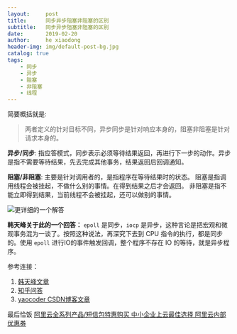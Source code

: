 ```yaml
---
layout:     post
title:      同步异步阻塞非阻塞的区别
subtitle:   同步异步阻塞非阻塞的区别
date:       2019-02-20
author:     he xiaodong
header-img: img/default-post-bg.jpg
catalog: true
tags:
    - 同步
    - 异步
    - 阻塞
    - 非阻塞
    - 线程
---
```


简要概括就是:
> 两者定义的针对目标不同，异步同步是针对响应本身的，阻塞非阻塞是针对请求本身的。

**异步/同步**: 指应答模式，同步表示必须等待结果返回，再进行下一步的动作。异步是指不需要等待结果，先去完成其他事务，结果返回后回调通知。

**阻塞/非阻塞**: 主要是针对调用者的，是指程序在等待结果时的状态。
阻塞是指调用线程会被挂起，不做什么别的事情。在得到结果之后才会返回。
非阻塞是指不能立即得到结果，当前线程不会被挂起，还可以做别的事情。

![更详细的一个解答](https://alpha2016.github.io/img/2019-02-20-io.jpg "版权归知乎作者所有")

**韩天峰关于此的一个回答：** `epoll` 是同步，`iocp` 是异步，这种言论是把宏观和微观事务混为一谈了。按照这种说法，再深究下去到 CPU 指令的执行，都是同步的。使用 `epoll` 进行IO的事件触发回调，整个程序不存在 IO 的等待，就是异步程序。

参考连接：
1. [韩天峰文章](http://rango.swoole.com/archives/381)
2. [知乎问答](https://www.zhihu.com/question/19732473)
3. [yaocoder CSDN博客文章](http://blog.51cto.com/yaocoder/1308899)


最后恰饭 [阿里云全系列产品/短信包特惠购买 中小企业上云最佳选择 阿里云内部优惠券](https://www.aliyun.com/minisite/goods?userCode=0amqgcs9)
